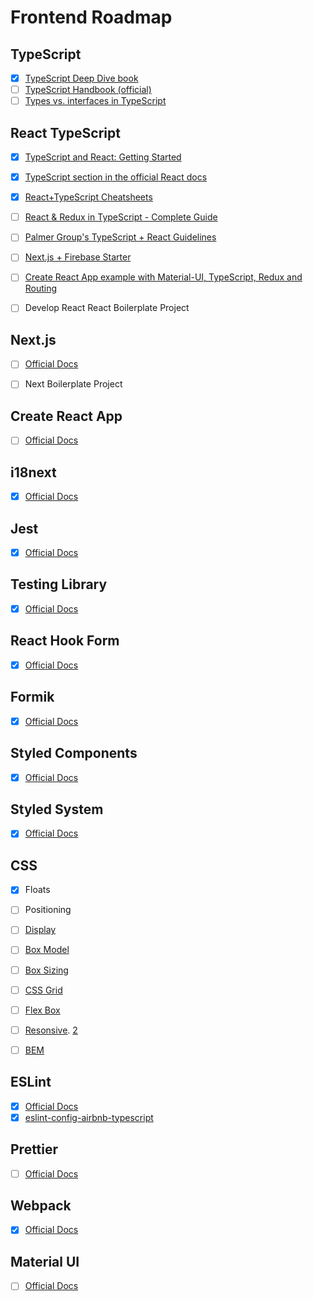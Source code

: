 # Frontend Roadmap

## TypeScript

- [x] [TypeScript Deep Dive book](https://basarat.gitbook.io/typescript/)
- [ ] [TypeScript Handbook (official)](https://www.typescriptlang.org/docs/handbook/basic-types.html)
- [ ] [Types vs. interfaces in TypeScript](https://blog.logrocket.com/types-vs-interfaces-in-typescript/)

## React TypeScript

- [x] [TypeScript and React: Getting Started](https://fettblog.eu/typescript-react/getting-started/)
- [x] [TypeScript section in the official React docs](https://reactjs.org/docs/static-type-checking.html#typescript)
- [x] [React+TypeScript Cheatsheets](https://github.com/typescript-cheatsheets/react-typescript-cheatsheet)
- [ ] [React & Redux in TypeScript - Complete Guide](https://github.com/piotrwitek/react-redux-typescript-guide)
- [ ] [Palmer Group's TypeScript + React Guidelines](https://github.com/formik/typescript)
- [ ] [Next.js + Firebase Starter](https://github.com/rwieruch/nextjs-firebase-authentication)
- [ ] [Create React App example with Material-UI, TypeScript, Redux and Routing](https://github.com/innFactory/create-react-app-material-typescript-redux)
- [ ] Develop React React Boilerplate Project


## Next.js

- [ ] [Official Docs](https://nextjs.org/learn/basics/create-nextjs-app)
- [ ] Next Boilerplate Project


## Create React App

- [ ] [Official Docs](https://create-react-app.dev/)


## i18next

- [x] [Official Docs](https://www.i18next.com/)


## Jest

- [x] [Official Docs](https://jestjs.io/)


## Testing Library

- [x] [Official Docs](https://testing-library.com/docs/intro)


## React Hook Form

- [x] [Official Docs](https://react-hook-form.com/get-started)


## Formik

- [x] [Official Docs](https://jaredpalmer.com/formik)


## Styled Components

- [x] [Official Docs](https://styled-components.com/)


## Styled System

- [x] [Official Docs](https://styled-system.com/getting-started)


## CSS

- [x] Floats
- [ ] Positioning
- [ ] [Display](https://css-tricks.com/almanac/properties/d/display/)
- [ ] [Box Model](https://css-tricks.com/the-css-box-model/)
- [ ] [Box Sizing](https://css-tricks.com/box-sizing/)
- [ ] [CSS Grid](https://css-tricks.com/getting-started-css-grid/)
- [ ] [Flex Box](https://css-tricks.com/snippets/css/a-guide-to-flexbox/)
- [ ] [Resonsive](https://hankchizljaw.com/wrote/create-a-responsive-grid-layout-with-no-media-queries-using-css-grid/). [2](https://css-tricks.com/the-difference-between-responsive-and-adaptive-design/)
- [ ] [BEM](https://css-tricks.com/bem-101/)


## ESLint

- [x] [Official Docs](https://eslint.org/docs/user-guide/getting-started)
- [x] [eslint-config-airbnb-typescript](https://github.com/iamturns/eslint-config-airbnb-typescript)

## Prettier

- [ ] [Official Docs](https://prettier.io/)


## Webpack

- [x] [Official Docs](https://webpack.js.org/concepts/)


## Material UI

- [ ] [Official Docs](https://material-ui.com/getting-started/installation/)
